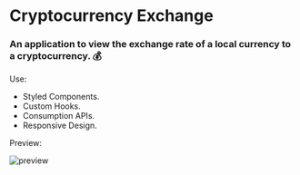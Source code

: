 # Cryptocurrency Exchange
### An application to view the exchange rate of a local currency to a cryptocurrency. 💰

Use:
- Styled Components.
- Custom Hooks.
- Consumption APIs.
- Responsive Design.

Preview:

![preview](https://user-images.githubusercontent.com/85462420/174866778-e5fdbf42-7ad9-4e8a-8ed4-1895cefc670f.gif)
